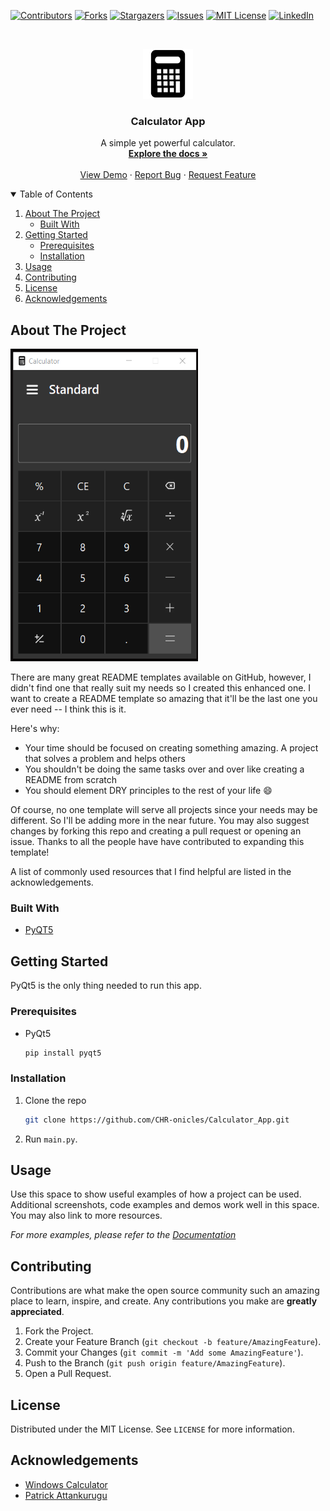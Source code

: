 [![Contributors][contributors-shield]][contributors-url]
[![Forks][forks-shield]][forks-url]
[![Stargazers][stars-shield]][stars-url]
[![Issues][issues-shield]][issues-url]
[![MIT License][license-shield]][license-url]
[![LinkedIn][linkedin-shield]][linkedin-url]



<!-- PROJECT LOGO -->
<br />
<p align="center">
  <a href="https://github.com/CHR-onicles/Calculator_App">
    <img src="images/calc_icon.png" alt="Logo" width="80" height="80">
  </a>

  <h3 align="center">Calculator App</h3>

  <p align="center">
    A simple yet powerful calculator.
    <br />
    <a href="https://github.com/CHR-onicles/Calculator_App"><strong>Explore the docs »</strong></a>
    <br />
    <br />
    <a href="https://github.com/CHR-onicles/Calculator_App/#about-the-project">View Demo</a>
    ·
    <a href="https://github.com/CHR-onicles/Calculator_App/issues">Report Bug</a>
    ·
    <a href="https://github.com/CHR-onicles/Calculator_App/issues">Request Feature</a>
  </p>



<!-- TABLE OF CONTENTS -->
<details open="open">
  <summary>Table of Contents</summary>
  <ol>
    <li>
      <a href="#about-the-project">About The Project</a>
      <ul>
        <li><a href="#built-with">Built With</a></li>
      </ul>
    </li>
    <li>
      <a href="#getting-started">Getting Started</a>
      <ul>
        <li><a href="#prerequisites">Prerequisites</a></li>
        <li><a href="#installation">Installation</a></li>
      </ul>
    </li>
    <li><a href="#usage">Usage</a></li>
    <!-- <li><a href="#roadmap">Roadmap</a></li> -->
    <li><a href="#contributing">Contributing</a></li>
    <li><a href="#license">License</a></li>
    <!-- <li><a href="#contact">Contact</a></li> -->
    <li><a href="#acknowledgements">Acknowledgements</a></li>
  </ol>
</details>



<!-- ABOUT THE PROJECT -->
## About The Project

<img src="https://raw.githubusercontent.com/CHR-onicles/Calculator_App/main/demos/Calc_app_demo_1.gif" width="300" height="500" alt="calculator demo">


There are many great README templates available on GitHub, however, I didn't find one that really suit my needs so I created this enhanced one. I want to create a README template so amazing that it'll be the last one you ever need -- I think this is it.

Here's why:
* Your time should be focused on creating something amazing. A project that solves a problem and helps others
* You shouldn't be doing the same tasks over and over like creating a README from scratch
* You should element DRY principles to the rest of your life :smile:

Of course, no one template will serve all projects since your needs may be different. So I'll be adding more in the near future. You may also suggest changes by forking this repo and creating a pull request or opening an issue. Thanks to all the people have have contributed to expanding this template!

A list of commonly used resources that I find helpful are listed in the acknowledgements.

### Built With
* [PyQT5](https://riverbankcomputing.com/software/pyqt)




<!-- GETTING STARTED -->
## Getting Started

PyQt5 is the only thing needed to run this app.

### Prerequisites

* PyQt5
  ```sh
  pip install pyqt5
  ```

### Installation

1. Clone the repo
   ```sh
   git clone https://github.com/CHR-onicles/Calculator_App.git
   ```
2. Run `main.py`.



<!-- USAGE EXAMPLES -->
## Usage

Use this space to show useful examples of how a project can be used. Additional screenshots, code examples and demos work well in this space. You may also link to more resources.

_For more examples, please refer to the [Documentation](https://example.com)_



[comment]: <> (<!-- ROADMAP -->)

[comment]: <> (## Roadmap)

[comment]: <> (See the [open issues]&#40;https://github.com/CHR-onicles/Calulator_App/issues&#41; for a list of proposed features &#40;and known issues&#41;.)



<!-- CONTRIBUTING -->
## Contributing

Contributions are what make the open source community such an amazing place to learn, inspire, and create.
Any contributions you make are **greatly appreciated**.

1. Fork the Project.
2. Create your Feature Branch (`git checkout -b feature/AmazingFeature`).
3. Commit your Changes (`git commit -m 'Add some AmazingFeature'`).
4. Push to the Branch (`git push origin feature/AmazingFeature`).
5. Open a Pull Request.



<!-- LICENSE -->
## License

Distributed under the MIT License. See `LICENSE` for more information.



<!-- ACKNOWLEDGEMENTS -->
## Acknowledgements
* [Windows Calculator](https://github.com/microsoft/calculator)
* [Patrick Attankurugu](https://github.com/PatrickAttankurugu/Scientific-Calculator)





<!-- MARKDOWN LINKS & IMAGES -->
<!-- https://www.markdownguide.org/basic-syntax/#reference-style-links -->
[contributors-shield]: https://img.shields.io/github/contributors/CHR-onicles/Calculator_App.svg?style=for-the-badge
[contributors-url]: https://github.com/CHR-onicles/Calculator_App/graphs/contributors
[forks-shield]: https://img.shields.io/github/forks/CHR-onicles/Calculator_App.svg?style=for-the-badge
[forks-url]: https://github.com/CHR-onicles/Calculator_App/network/members
[stars-shield]: https://img.shields.io/github/stars/CHR-onicles/Calculator_App.svg?style=for-the-badge
[stars-url]: https://github.com/CHR-onicles/Calculator_App/stargazers
[issues-shield]: https://img.shields.io/github/issues/CHR-onicles/Calculator_App.svg?style=for-the-badge
[issues-url]: https://github.com/CHR-onicles/Calculator_App/issues
[license-shield]: https://img.shields.io/github/license/CHR-onicles/Calculator_App.svg?style=for-the-badge
[license-url]: https://github.com/CHR-onicles/Calculator_App/blob/master/LICENSE
[linkedin-shield]: https://img.shields.io/badge/-LinkedIn-black.svg?style=for-the-badge&logo=linkedin&colorB=555
[linkedin-url]: https://linkedin.com/in/divine-a-522b791ab